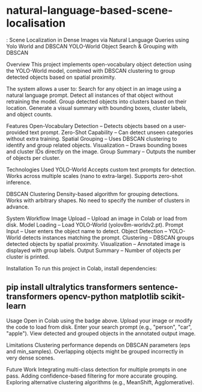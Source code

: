 # natural-language-based-scene-localisation
: Scene Localization in Dense Images via Natural Language Queries using Yolo World and DBSCAN
YOLO-World Object Search & Grouping with DBSCAN

Overview
This project implements open-vocabulary object detection using the YOLO-World model, combined with DBSCAN clustering to group detected objects based on spatial proximity.

The system allows a user to:
Search for any object in an image using a natural language prompt.
Detect all instances of that object without retraining the model.
Group detected objects into clusters based on their location.
Generate a visual summary with bounding boxes, cluster labels, and object counts.

Features
Open-Vocabulary Detection – Detects objects based on a user-provided text prompt.
Zero-Shot Capability – Can detect unseen categories without extra training.
Spatial Grouping – Uses DBSCAN clustering to identify and group related objects.
Visualization – Draws bounding boxes and cluster IDs directly on the image.
Group Summary – Outputs the number of objects per cluster.

Technologies Used
YOLO-World
Accepts custom text prompts for detection.
Works across multiple scales (nano to extra-large).
Supports zero-shot inference.

DBSCAN Clustering
Density-based algorithm for grouping detections.
Works with arbitrary shapes.
No need to specify the number of clusters in advance.

System Workflow
Image Upload – Upload an image in Colab or load from disk.
Model Loading – Load YOLO-World (yolov8m-worldv2.pt).
Prompt Input – User enters the object name to detect.
Object Detection – YOLO-World detects instances matching the prompt.
Clustering – DBSCAN groups detected objects by spatial proximity.
Visualization – Annotated image is displayed with group labels.
Output Summary – Number of objects per cluster is printed.

Installation
To run this project in Colab, install dependencies:
## pip install ultralytics transformers sentence-transformers opencv-python matplotlib scikit-learn

Usage
Open in Colab using the badge above.
Upload your image or modify the code to load from disk.
Enter your search prompt (e.g., "person", "car", "apple").
View detected and grouped objects in the annotated output image.



Limitations
Clustering performance depends on DBSCAN parameters (eps and min_samples).
Overlapping objects might be grouped incorrectly in very dense scenes.

Future Work
Integrating multi-class detection for multiple prompts in one pass.
Adding confidence-based filtering for more accurate grouping.
Exploring alternative clustering algorithms (e.g., MeanShift, Agglomerative).
